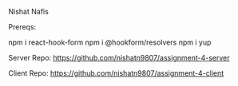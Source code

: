 Nishat Nafis


Prereqs: 

npm i react-hook-form
npm i @hookform/resolvers
npm i yup


Server Repo: https://github.com/nishatn9807/assignment-4-server

Client Repo: https://github.com/nishatn9807/assignment-4-client